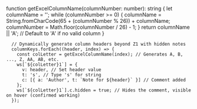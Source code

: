 function getExcelColumnName(columnNumber: number): string {
        let columnName = '';
        while (columnNumber >= 0) {
          columnName = String.fromCharCode(65 + (columnNumber % 26)) + columnName;
          columnNumber = Math.floor(columnNumber / 26) - 1;
        }
        return columnName || 'A'; // Default to 'A' if no valid column
      }

      // Dynamically generate column headers beyond Z1 with hidden notes
      columnKeys.forEach((header, index) => {
        const colLetter = getExcelColumnName(index); // Generates A, B, ..., Z, AA, AB, etc.
        ws[`${colLetter}1`] = {
          v: header, // Set header value
          t: 's', // Type 's' for string
          c: [{ a: 'Author', t: `Note for ${header}` }] // Comment added
        };
        ws[`${colLetter}1`].c.hidden = true; // Hides the comment, visible on hover (confirmed working)
      });